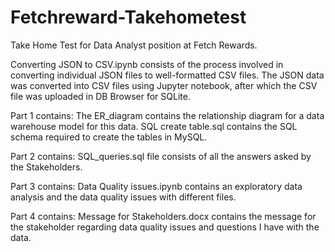 # Fetchreward-Takehometest

Take Home Test for Data Analyst position at Fetch Rewards.

Converting JSON to CSV.ipynb consists of the process involved in converting individual JSON files to well-formatted CSV files. The JSON data was converted into CSV files using Jupyter notebook, after which the CSV file was uploaded in DB Browser for SQLite.

Part 1 contains:
The ER_diagram contains the relationship diagram for a data warehouse model for this data.
SQL create table.sql contains the SQL schema required to create the tables in MySQL. 

Part 2 contains:
SQL_queries.sql file consists of all the answers asked by the Stakeholders.

Part 3 contains:
Data Quality issues.ipynb contains an exploratory data analysis and the data quality issues with different files.

Part 4 contains:
Message for Stakeholders.docx contains the message for the stakeholder regarding data quality issues and questions I have with the data.
